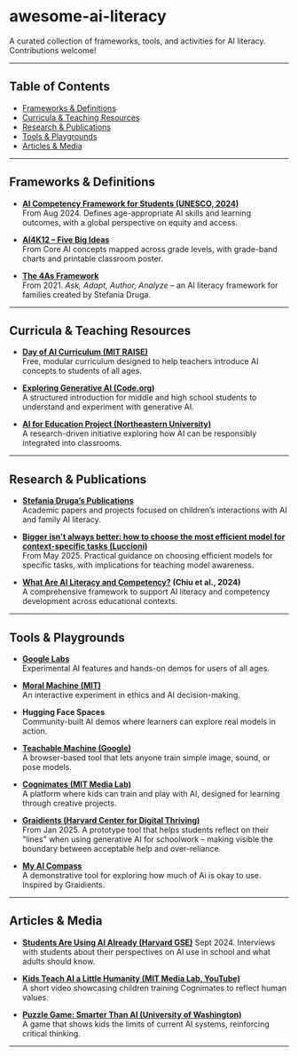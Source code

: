 # awesome-ai-literacy
A curated collection of frameworks, tools, and activities for AI literacy.
Contributions welcome!  

---

## Table of Contents
- [Frameworks & Definitions](#frameworks--definitions)  
- [Curricula & Teaching Resources](#curricula--teaching-resources)  
- [Research & Publications](#research--publications)  
- [Tools & Playgrounds](#tools--playgrounds)  
- [Articles & Media](#articles--media)  

---

## Frameworks & Definitions
- **[AI Competency Framework for Students (UNESCO, 2024)](https://www.unesco.org/en/articles/ai-competency-framework-students)**  
 From Aug 2024. Defines age-appropriate AI skills and learning outcomes, with a global perspective on equity and access.  

- **[AI4K12 – Five Big Ideas](https://ai4k12.org/)**  
  From Core AI concepts mapped across grade levels, with grade-band charts and printable classroom poster.  

- **[The 4As Framework](https://wip.mitpress.mit.edu/pub/the-4as/release/1)**  
  From 2021. *Ask, Adapt, Author, Analyze* – an AI literacy framework for families created by Stefania Druga.  


---

## Curricula & Teaching Resources
- **[Day of AI Curriculum (MIT RAISE)](https://dayofai.org/curriculum/)**  
  Free, modular curriculum designed to help teachers introduce AI concepts to students of all ages.  

- **[Exploring Generative AI (Code.org)](https://code.org/en-US/curriculum/exploring-generative-artificial-intelligence)**  
  A structured introduction for middle and high school students to understand and experiment with generative AI.  

- **[AI for Education Project (Northeastern University)](https://github.com/nikbearbrown/AI4ED)**  
  A research-driven initiative exploring how AI can be responsibly integrated into classrooms.

---

## Research & Publications
- **[Stefania Druga’s Publications](https://stefania11.github.io/publications)**  
  Academic papers and projects focused on children’s interactions with AI and family AI literacy.  

- **[Bigger isn't always better: how to choose the most efficient model for context-specific tasks (Luccioni)](https://huggingface.co/blog/sasha/energy-efficiency-bigger-better)**  
  From May 2025. Practical guidance on choosing efficient models for specific tasks, with implications for teaching model awareness.
  
- **[What Are AI Literacy and Competency?](https://www.sciencedirect.com/science/article/pii/S2666557324000120) (Chiu et al., 2024)**  
  A comprehensive framework to support AI literacy and competency development across educational contexts.  

---

## Tools & Playgrounds
- **[Google Labs](https://labs.google/)**  
  Experimental AI features and hands-on demos for users of all ages.  

- **[Moral Machine (MIT)](https://www.moralmachine.net/)**  
  An interactive experiment in ethics and AI decision-making.  

- **Hugging Face Spaces**  
  Community-built AI demos where learners can explore real models in action.  

- **[Teachable Machine (Google)](https://teachablemachine.withgoogle.com/)**  
  A browser-based tool that lets anyone train simple image, sound, or pose models.  

- **[Cognimates (MIT Media Lab)](https://hackidemia.github.io/cognimates-website/home/)**  
  A platform where kids can train and play with AI, designed for learning through creative projects.

- **[Graidients (Harvard Center for Digital Thriving)](https://www.graidients.ai/v1/)**  
  From Jan 2025. A prototype tool that helps students reflect on their "lines" when using generative AI for schoolwork – making visible the boundary between acceptable help and over-reliance.  

- **[My AI Compass](https://my-ai-compass.replit.app/)**  
  A demonstrative tool for exploring how much of Ai is okay to use. Inspired by Graidients.

---

## Articles & Media
- **[Students Are Using AI Already (Harvard GSE)](https://www.gse.harvard.edu/ideas/usable-knowledge/24/09/students-are-using-ai-already-heres-what-they-think-adults-should-know)** 
  Sept 2024. Interviews with students about their perspectives on AI use in school and what adults should know.  

- **[Kids Teach AI a Little Humanity (MIT Media Lab, YouTube)](https://www.youtube.com/watch?v=f4KLjqH19as)**  
  A short video showcasing children training Cognimates to reflect human values.  

- **[Puzzle Game: Smarter Than AI (University of Washington)](https://www.washington.edu/news/2025/07/01/this-puzzle-game-shows-kids-how-theyre-smarter-than-ai/)**  
  A game that shows kids the limits of current AI systems, reinforcing critical thinking.  

---
